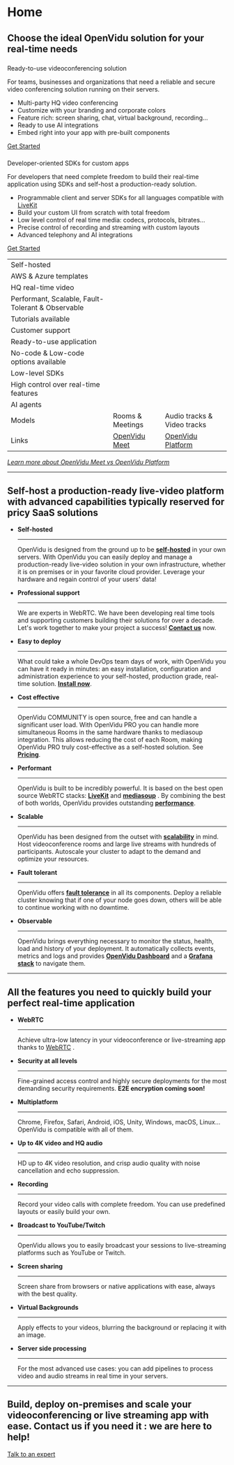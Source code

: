 # Home

## Choose the ideal OpenVidu solution for your real-time needs

### 

Ready-to-use videoconferencing solution

For teams, businesses and organizations that need a reliable and secure video conferencing solution running on their servers.

- Multi-party HQ video conferencing
- Customize with your branding and corporate colors
- Feature rich: screen sharing, chat, virtual background, recording...
- Ready to use AI integrations
- Embed right into your app with pre-built components

[Get Started](meet/)

### 

Developer-oriented SDKs for custom apps

For developers that need complete freedom to build their real-time application using SDKs and self-host a production-ready solution.

- Programmable client and server SDKs for all languages compatible with [LiveKit](https://docs.livekit.io/reference/)
- Build your custom UI from scratch with total freedom
- Low level control of real time media: codecs, protocols, bitrates...
- Precise control of recording and streaming with custom layouts
- Advanced telephony and AI integrations

[Get Started](docs/)

|                                                   |                        |                             |
| ------------------------------------------------- | ---------------------- | --------------------------- |
| Self-hosted                                       |                        |                             |
| AWS & Azure templates                             |                        |                             |
| HQ real-time video                                |                        |                             |
| Performant, Scalable, Fault-Tolerant & Observable |                        |                             |
| Tutorials available                               |                        |                             |
| Customer support                                  |                        |                             |
| Ready-to-use application                          |                        |                             |
| No-code & Low-code options available              |                        |                             |
| Low-level SDKs                                    |                        |                             |
| High control over real-time features              |                        |                             |
| AI agents                                         |                        |                             |
| Models                                            | Rooms & Meetings       | Audio tracks & Video tracks |
| Links                                             | [OpenVidu Meet](meet/) | [OpenVidu Platform](docs/)  |

*[Learn more about OpenVidu Meet vs OpenVidu Platform](openvidu-meet-vs-openvidu-platform/)*

______________________________________________________________________

## Self-host a production-ready live-video platform with advanced capabilities typically reserved for pricy SaaS solutions

- **Self-hosted**

  ______________________________________________________________________

  OpenVidu is designed from the ground up to be [**self-hosted**](docs/self-hosting/production-ready/) in your own servers. With OpenVidu you can easily deploy and manage a production-ready live-video solution in your own infrastructure, whether it is on premises or in your favorite cloud provider. Leverage your hardware and regain control of your users' data!

- **Professional support**

  ______________________________________________________________________

  We are experts in WebRTC. We have been developing real time tools and supporting customers building their solutions for over a decade. Let's work together to make your project a success! [**Contact us**](support/) now.

- **Easy to deploy**

  ______________________________________________________________________

  What could take a whole DevOps team days of work, with OpenVidu you can have it ready in minutes: an easy installation, configuration and administration experience to your self-hosted, production grade, real-time solution. [**Install now**](docs/self-hosting/deployment-types/).

- **Cost effective**

  ______________________________________________________________________

  OpenVidu COMMUNITY is open source, free and can handle a significant user load. With OpenVidu PRO you can handle more simultaneous Rooms in the same hardware thanks to mediasoup integration. This allows reducing the cost of each Room, making OpenVidu PRO truly cost-effective as a self-hosted solution. See [**Pricing**](/pricing/).

- **Performant**

  ______________________________________________________________________

  OpenVidu is built to be incredibly powerful. It is based on the best open source WebRTC stacks: [**LiveKit**](https://livekit.io/) and [**mediasoup**](https://mediasoup.org/) . By combining the best of both worlds, OpenVidu provides outstanding [**performance**](docs/self-hosting/production-ready/performance/).

- **Scalable**

  ______________________________________________________________________

  OpenVidu has been designed from the outset with [**scalability**](docs/self-hosting/production-ready/scalability/) in mind. Host videoconference rooms and large live streams with hundreds of participants. Autoscale your cluster to adapt to the demand and optimize your resources.

- **Fault tolerant**

  ______________________________________________________________________

  OpenVidu offers [**fault tolerance**](docs/self-hosting/production-ready/fault-tolerance/) in all its components. Deploy a reliable cluster knowing that if one of your node goes down, others will be able to continue working with no downtime.

- **Observable**

  ______________________________________________________________________

  OpenVidu brings everything necessary to monitor the status, health, load and history of your deployment. It automatically collects events, metrics and logs and provides [**OpenVidu Dashboard**](docs/self-hosting/production-ready/observability/openvidu-dashboard/) and a [**Grafana stack**](docs/self-hosting/production-ready/observability/grafana-stack/) to navigate them.

______________________________________________________________________

## All the features you need to quickly build your perfect real-time application

- **WebRTC**

  ______________________________________________________________________

  Achieve ultra-low latency in your videoconference or live-streaming app thanks to [WebRTC](https://webrtc.org/) .

- **Security at all levels**

  ______________________________________________________________________

  Fine-grained access control and highly secure deployments for the most demanding security requirements. **E2E encryption coming soon!**

- **Multiplatform**

  ______________________________________________________________________

  Chrome, Firefox, Safari, Android, iOS, Unity, Windows, macOS, Linux... OpenVidu is compatible with all of them.

- **Up to 4K video and HQ audio**

  ______________________________________________________________________

  HD up to 4K video resolution, and crisp audio quality with noise cancellation and echo suppression.

- **Recording**

  ______________________________________________________________________

  Record your video calls with complete freedom. You can use predefined layouts or easily build your own.

- **Broadcast to YouTube/Twitch**

  ______________________________________________________________________

  OpenVidu allows you to easily broadcast your sessions to live-streaming platforms such as YouTube or Twitch.

- **Screen sharing**

  ______________________________________________________________________

  Screen share from browsers or native applications with ease, always with the best quality.

- **Virtual Backgrounds**

  ______________________________________________________________________

  Apply effects to your videos, blurring the background or replacing it with an image.

- **Server side processing**

  ______________________________________________________________________

  For the most advanced use cases: you can add pipelines to process video and audio streams in real time in your servers.

______________________________________________________________________

## Build, deploy on-premises and scale your videoconferencing or live streaming app with ease. Contact us if you need it : we are here to help!

[Talk to an expert](/support/)
